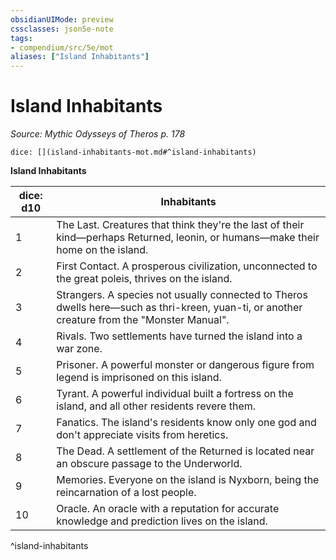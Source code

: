 ```yaml
---
obsidianUIMode: preview
cssclasses: json5e-note
tags:
- compendium/src/5e/mot
aliases: ["Island Inhabitants"]
---
```

# Island Inhabitants
*Source: Mythic Odysseys of Theros p. 178* 

`dice: [](island-inhabitants-mot.md#^island-inhabitants)`

**Island Inhabitants**

| dice: d10 | Inhabitants |
|-----------|-------------|
| 1 | The Last. Creatures that think they're the last of their kind—perhaps Returned, leonin, or humans—make their home on the island. |
| 2 | First Contact. A prosperous civilization, unconnected to the great poleis, thrives on the island. |
| 3 | Strangers. A species not usually connected to Theros dwells here—such as thri-kreen, yuan-ti, or another creature from the "Monster Manual". |
| 4 | Rivals. Two settlements have turned the island into a war zone. |
| 5 | Prisoner. A powerful monster or dangerous figure from legend is imprisoned on this island. |
| 6 | Tyrant. A powerful individual built a fortress on the island, and all other residents revere them. |
| 7 | Fanatics. The island's residents know only one god and don't appreciate visits from heretics. |
| 8 | The Dead. A settlement of the Returned is located near an obscure passage to the Underworld. |
| 9 | Memories. Everyone on the island is Nyxborn, being the reincarnation of a lost people. |
| 10 | Oracle. An oracle with a reputation for accurate knowledge and prediction lives on the island. |
^island-inhabitants